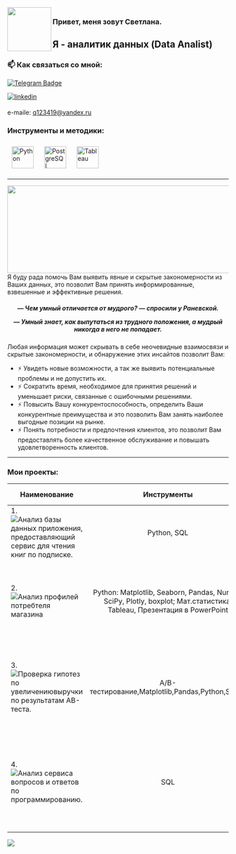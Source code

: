 <div align="left">
<img src="https://github.com/Multipot/my_1_lesson_28.08.23/blob/main/img/me.png" align="left" height="100" width="100" />     
</div> 

<h3 align="left">Привет, меня зовут Светлана.</h3>
<h2 align="left"> Я - аналитик данных (Data Analist)</h2>

 ###  :mailbox: Как связаться со мной: 
 
 [![Telegram Badge](https://img.shields.io/badge/-Telegram_Svetlana-blue?style=flat&logo=Telegram&logoColor=white&labelFontSize=1000px)](https://t.me/Svetlana_18888)
 
<a href="https://linkedin.com/in/linkedin.com/in/svetlana-st-a71461121" target="_blank">
</a>   


 <div id="badges">

<a href="https://linkedin.com/in/linkedin.com/in/svetlana-st-a71461121" target="_blank">
<img src=https://img.shields.io/badge/linkedin-%231E77B5.svg?&style=for-the-badge&logo=linkedin&logoColor=white alt=linkedin style="margin-bottom: 5px;" />
</a> 

e-maile: q123419@yandex.ru

  </div>

  
### Инструменты и методики:  
   
<div align="left">  
<a href="https://www.python.org/" target="_blank"><img style="margin: 10px" src="https://profilinator.rishav.dev/skills-assets/python-original.svg" alt="Python" height="50" /></a>      
<a href="https://www.postgresql.org/" target="_blank"><img style="margin: 10px" src="https://profilinator.rishav.dev/skills-assets/postgresql-original-wordmark.svg" alt="PostgreSQL" height="50" /></a>        
<a href="https://www.tableau.com/" target="_blank"><img style="margin: 10px" src="https://profilinator.rishav.dev/skills-assets/tableau.svg" alt="Tableau" height="50" /></a>  

</div>   
</div>  




---

<img src="https://github.com/Multipot/my_1_lesson_28.08.23/blob/main/img/220623.png" align="left" height="200" width="1000" />  


<br />


--- 

Я буду рада помочь  Вам  выявить явные и скрытые закономерности из Ваших данных, это позволит Вам принять информированные, взвешенные и эффективные решения.  

<h5 align="center">— Чем умный отличается от мудрого? — спросили у Раневской. 

— Умный знает, как выпутаться из трудного положения, а мудрый никогда в него не попадает.</h5>



Любая информация может скрывать в себе неочевидные взаимосвязи и скрытые закономерности, и обнаружение этих инсайтов позволит Вам:
- ⚡ Увидеть  новые возможности, а так же выявить потенциальные проблемы и не допустить их.  
- ⚡ Сократить время, необходимое для принятия решений и уменьшает риски, связанные с ошибочными решениями.
- ⚡ Повысить Вашу конкурентоспособность, определить Ваши конкурентные преимущества и это позволить Вам занять наиболее выгодные позиции на рынке.
- ⚡ Понять потребности и предпочтения клиентов, это позволит Вам предоставлять более качественное обслуживание и повышать удовлетворенность клиентов.

---
### Мои проекты:

| Наименование        |Инструменты  |Описание проделанных работ  |
| ------------- |:-------------:| -----:|
| 1.    ![Анализ базы данных приложения, предоставляющий сервис для чтения книг по подписке.](https://github.com/Multipot/Multipot/tree/main/%D0%90%D0%BD%D0%B0%D0%BB%D0%B8%D0%B7%20%D0%B1%D0%B0%D0%B7%D1%8B%20%D0%B4%D0%B0%D0%BD%D0%BD%D1%8B%D1%85%20%D0%BF%D1%80%D0%B8%D0%BB%D0%BE%D0%B6%D0%B5%D0%BD%D0%B8%D1%8F%2C%20%D0%BF%D1%80%D0%B5%D0%B4%D0%BE%D1%81%D1%82%D0%B0%D0%B2%D0%BB%D1%8F%D1%8E%D1%89%D0%B8%D0%B9%20%D1%81%D0%B5%D1%80%D0%B2%D0%B8%D1%81%20%D0%B4%D0%BB%D1%8F%20%D1%87%D1%82%D0%B5%D0%BD%D0%B8%D1%8F%20%D0%BA%D0%BD%D0%B8%D0%B3%20%D0%BF%D0%BE%20%D0%BF%D0%BE%D0%B4%D0%BF%D0%B8) | Python, SQL | Провела анализ базы данных с целью сформулировать предложение для нового продукта |
| 2. ![Анализ профилей потребтеля магазина](https://github.com/Multipot/Multipot/tree/main/%D0%90%D0%BD%D0%B0%D0%BB%D0%B8%D0%B7%20%D0%BF%D1%80%D0%BE%D1%84%D0%B8%D0%BB%D0%B5%D0%B9%20%D0%BF%D0%BE%D1%82%D1%80%D0%B5%D0%B1%D1%82%D0%B5%D0%BB%D1%8F%20%D0%BC%D0%B0%D0%B3%D0%B0%D0%B7%D0%B8%D0%BD%D0%B0)    |   Python: Matplotlib, Seaborn, Pandas, NumPy, SciPy, Plotly, boxplot; Мат.статистика. Tableau, Презентация в  PowerPoint      | Провела анализ профилей пользователей в оффлайн-магазине для увеличения продаж и создания индивидуального подхода к потребителю.  |
| 3. ![Проверка гипотез по увеличениювыручки по результатам AB-теста.](https://github.com/Multipot/Multipot/tree/main/%D0%9F%D1%80%D0%BE%D0%B2%D0%B5%D1%80%D0%BA%D0%B0_%D0%B3%D0%B8%D0%BF%D0%BE%D1%82%D0%B5%D0%B7_%D0%BF%D0%BE_%D1%83%D0%B2%D0%B5%D0%BB%D0%B8%D1%87%D0%B5%D0%BD%D0%B8%D1%8E_%D0%B2%D1%8B%D1%80%D1%83%D1%87%D0%BA%D0%B8_%D0%BF%D0%BE_%D1%80%D0%B5%D0%B7%D1%83%D0%BB%D1%8C%D1%82%D0%B0%D1%82%D0%B0%D0%BC_AB_%D1%82%D0%B5%D1%81%D1%82%D0%B0)  | A/B-тестирование,Matplotlib,Pandas,Python,SciPy. | Проверила список гипотез для увеличения выручки интернет-магазина. Для этого приоритизировала гипотезы, запустить A/B-тест и проанализировала результаты. |
| 4. ![Анализ сервиса вопросов и ответов по программированию.](https://github.com/Multipot/Multipot/tree/main/%D0%90%D0%BD%D0%B0%D0%BB%D0%B8%D0%B7%20%D1%81%D0%B5%D1%80%D0%B2%D0%B8%D1%81%D0%B0%20%D0%B2%D0%BE%D0%BF%D1%80%D0%BE%D1%81%D0%BE%D0%B2%20%D0%B8%20%D0%BE%D1%82%D0%B2%D0%B5%D1%82%D0%BE%D0%B2%20%D0%BF%D0%BE%20%D0%BF%D1%80%D0%BE%D0%B3%D1%80%D0%B0%D0%BC%D0%BC%D0%B8%D1%80%D0%BE%D0%B2%D0%B0%D0%BD%D0%B8%D1%8E)  | SQL | Провести анализ сервиса вопросов и ответов по программированию. С помощью SQL посчитаем ключевые метрики сервис-системы вопросов и ответов о программировании.|


![](https://komarev.com/ghpvc/?username=Multipot)
